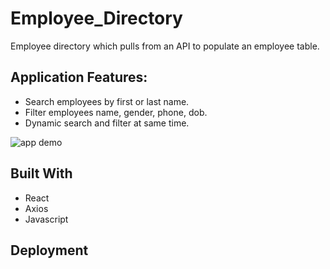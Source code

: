 # Employee_Directory 

Employee directory which pulls from an API to populate an employee table. 

## Application Features:

 * Search employees by first or last name.
 * Filter employees name, gender, phone, dob. 
 * Dynamic search and filter at same time. 

![app demo](https://i.ibb.co/Gd1ZwbK/Untitled.png)

## Built With
* React
* Axios
* Javascript

## Deployment
